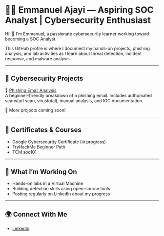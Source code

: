 # 👨‍💻 Emmanuel Ajayi — Aspiring SOC Analyst | Cybersecurity Enthusiast

Hi! 👋 I'm Emmanuel, a passionate cybersecurity learner working toward becoming a SOC Analyst.

This GitHub profile is where I document my hands-on projects, phishing analysis, and lab activities as I learn about threat detection, incident response, and malware analysis.

---

## 🔐 Cybersecurity Projects

🧠 [Phishing Email Analysis](https://github.com/Emmanucodes/phishing-analysis)  
A beginner-friendly breakdown of a phishing email. Includes authomated scans(url scan, virustotal), manual analysis, and IOC documentation.

🚧 More projects coming soon!

---

## 📜 Certificates & Courses
- Google Cybersecurity Certificate (in progress)
- TryHackMe Beginner Path
- TCM soc101

---

## 💼 What I’m Working On
- Hands-on labs in a Virtual Machine
- Building detection skills using open-source tools
- Posting regularly on LinkedIn about my progress

---

## 🌍 Connect With Me
- [LinkedIn](https://www.linkedin.com/in/emmanuel-ajayi-gbenga)
